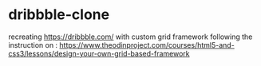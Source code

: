 # dribbble-clone
recreating https://dribbble.com/ with custom grid framework
following the instruction on :
https://www.theodinproject.com/courses/html5-and-css3/lessons/design-your-own-grid-based-framework
